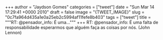 
+++
author = "Jaydson Gomes"
categories = ["tweet"]
date = "Sun Mar 14 17:29:41 +0000 2010"
draft = false
image = "{TWEET_IMAGE}"
slug = "0c7fa964d435a1e0a25eb2c5994af11fefe8b403"
tags = ["tweet"]
title = """RT: @pensador_info: É uma..."""
+++
RT: @pensador_info: É uma falta de responsabilidade esperarmos que alguém faça as coisas por nós. (John Lennon)
